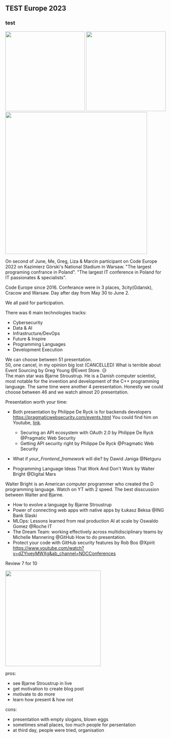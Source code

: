 ## TEST Europe 2023

### test
<div>

<img src="https://user-images.githubusercontent.com/13277748/175426768-1d69dade-2d85-4998-8671-179c4eb65895.png" width="250"/>
<img src="https://user-images.githubusercontent.com/13277748/175427315-93eded58-fd8e-41a1-b69a-6ab6599b1644.png" width="250"/>
<img src="https://user-images.githubusercontent.com/13277748/175428301-b98aeeb6-4ddd-4893-8c2a-04b9282e47a2.png" width="445"/> 
</div>  
  
On second of June, Me, Greg, Liza & Marcin participant on Code Europe 2022 on Kazimierz Górski's National Stadium in Warsaw.
"The largest programing confrance in Poland". "The largest IT conference in Poland for IT passionates & specialists".

Code Europe since 2016. Conferance were in 3 places, 3city(Gdansk), Cracow and Warsaw. Day after day from May 30 to June 2.

We all paid for participation.

There was 6 main technologies tracks:
* Cybersecurity
* Data & AI
* Infrastructure/DevOps
* Future & Inspire
* Programming Languages
* Development Execution

We can choose between 51 presentation. \
50, one cancel, in my opinion big lost (CANCELLED) What is terrible about Event Sourcing by Greg Young @Event Store. 😥 \
The main star was Bjarne Stroustrup. He is a Danish computer scientist, most notable for the invention and development of the C++ programming language. The same time were another 4 peresentation. Honestly we could choose between 46 and we watch almost 20 presentation.



Presentation worth your time:

* Both presentation by Philippe De Ryck is for backends developers https://pragmaticwebsecurity.com/events.html You could find him on Youtube, [link](https://www.youtube.com/results?search_query=philippe+de+ryck).
  * Securing an API ecosystem with OAuth 2.0 by Philippe De Ryck @Pragmatic Web Security
  * Getting API security right by Philippe De Ryck @Pragmatic Web Security

* What if _your_Frontend_framework_ will die? by Dawid Janiga @Netguru

* Programming Language Ideas That Work And Don't Work by Walter Bright @Digital Mars 
 
Walter Bright is an American computer programmer who created the D programming language.
Watch on YT with 2 speed. The best disscussion between Walter and Bjarne.  

* How to evolve a language by Bjarne Stroustrup
* Power of connecting web apps with native apps by Łukasz Beksa @ING Bank Slaski
* MLOps: Lessons learned from real production AI at scale by Oswaldo Gomez @Roche IT
* The Dream Team: working effectively across multidisciplinary teams by Michelle Mannering @GitHub 
How to do presentation.
* Protect your code with GitHub security features by Rob Bos @Xpirit https://www.youtube.com/watch?v=dZYiveyMWXg&ab_channel=NDCConferences


Review 7 for 10

<img src="https://user-images.githubusercontent.com/13277748/175479819-a211750a-66b6-4c03-909f-9a42bdd76686.jpg" width="300"/>


pros:

+ see Bjarne Stroustrup in live
+ get motivation to create blog post
+ motivate to do more
+ learn how present & how not

cons:
- presentation with empty slogans, blown eggs
- sometimes small places, too much people for persentation 
- at third day, people were tried, organisation

